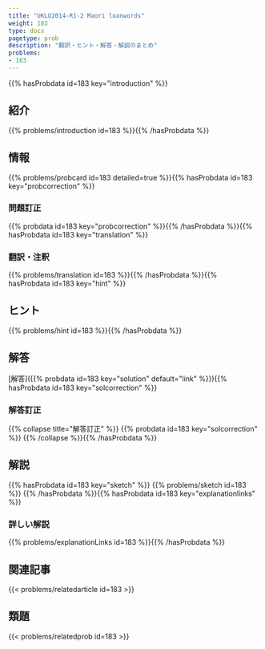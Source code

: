 ```yaml
---
title: "UKLO2014-R1-2 Maori loanwords"
weight: 183
type: docs
pagetype: prob
description: "翻訳・ヒント・解答・解説のまとめ"
problems: 
- 183
---
```


{{% hasProbdata id=183 key="introduction" %}}

## 紹介

{{% problems/introduction id=183 %}}{{% /hasProbdata %}}

## 情報

{{% problems/probcard id=183 detailed=true %}}{{% hasProbdata id=183 key="probcorrection" %}}

### 問題訂正

{{% probdata id=183 key="probcorrection" %}}{{% /hasProbdata %}}{{% hasProbdata id=183 key="translation" %}}

### 翻訳・注釈

{{% problems/translation id=183 %}}{{% /hasProbdata %}}{{% hasProbdata id=183 key="hint" %}}

## ヒント

{{% problems/hint id=183 %}}{{% /hasProbdata %}}

## 解答

[解答]({{% probdata id=183 key="solution" default="link" %}}){{% hasProbdata id=183 key="solcorrection" %}}

### 解答訂正

{{% collapse title="解答訂正" %}}
{{% probdata id=183 key="solcorrection" %}}
{{% /collapse %}}{{% /hasProbdata %}}

## 解説

{{% hasProbdata id=183 key="sketch" %}}
{{% problems/sketch id=183 %}}
{{% /hasProbdata %}}{{% hasProbdata id=183 key="explanationlinks" %}}

### 詳しい解説

{{% problems/explanationLinks id=183 %}}{{% /hasProbdata %}}

## 関連記事

{{< problems/relatedarticle id=183 >}}

## 類題

{{< problems/relatedprob id=183 >}}
